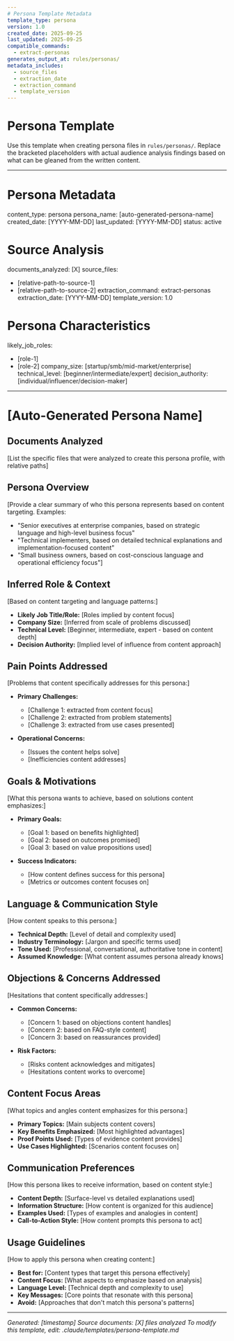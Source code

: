 ```yaml
---
# Persona Template Metadata
template_type: persona
version: 1.0
created_date: 2025-09-25
last_updated: 2025-09-25
compatible_commands:
  - extract-personas
generates_output_at: rules/personas/
metadata_includes:
  - source_files
  - extraction_date
  - extraction_command
  - template_version
---
```


# Persona Template

Use this template when creating persona files in `rules/personas/`. Replace the bracketed placeholders with actual audience analysis findings based on what can be gleaned from the written content.

---
# Persona Metadata
content_type: persona
persona_name: [auto-generated-persona-name]
created_date: [YYYY-MM-DD]
last_updated: [YYYY-MM-DD]
status: active

# Source Analysis
documents_analyzed: [X]
source_files:
  - [relative-path-to-source-1]
  - [relative-path-to-source-2]
extraction_command: extract-personas
extraction_date: [YYYY-MM-DD]
template_version: 1.0

# Persona Characteristics
likely_job_roles:
  - [role-1]
  - [role-2]
company_size: [startup/smb/mid-market/enterprise]
technical_level: [beginner/intermediate/expert]
decision_authority: [individual/influencer/decision-maker]
---

# [Auto-Generated Persona Name]

## Documents Analyzed
[List the specific files that were analyzed to create this persona profile, with relative paths]

## Persona Overview
[Provide a clear summary of who this persona represents based on content targeting. Examples:
- "Senior executives at enterprise companies, based on strategic language and high-level business focus"
- "Technical implementers, based on detailed technical explanations and implementation-focused content"
- "Small business owners, based on cost-conscious language and operational efficiency focus"]

## Inferred Role & Context
[Based on content targeting and language patterns:]
- **Likely Job Title/Role:** [Roles implied by content focus]
- **Company Size:** [Inferred from scale of problems discussed]
- **Technical Level:** [Beginner, intermediate, expert - based on content depth]
- **Decision Authority:** [Implied level of influence from content approach]

## Pain Points Addressed
[Problems that content specifically addresses for this persona:]
- **Primary Challenges:**
  - [Challenge 1: extracted from content focus]
  - [Challenge 2: extracted from problem statements]
  - [Challenge 3: extracted from use cases presented]

- **Operational Concerns:**
  - [Issues the content helps solve]
  - [Inefficiencies content addresses]

## Goals & Motivations
[What this persona wants to achieve, based on solutions content emphasizes:]
- **Primary Goals:**
  - [Goal 1: based on benefits highlighted]
  - [Goal 2: based on outcomes promised]
  - [Goal 3: based on value propositions used]

- **Success Indicators:**
  - [How content defines success for this persona]
  - [Metrics or outcomes content focuses on]

## Language & Communication Style
[How content speaks to this persona:]
- **Technical Depth:** [Level of detail and complexity used]
- **Industry Terminology:** [Jargon and specific terms used]
- **Tone Used:** [Professional, conversational, authoritative tone in content]
- **Assumed Knowledge:** [What content assumes persona already knows]

## Objections & Concerns Addressed
[Hesitations that content specifically addresses:]
- **Common Concerns:**
  - [Concern 1: based on objections content handles]
  - [Concern 2: based on FAQ-style content]
  - [Concern 3: based on reassurances provided]

- **Risk Factors:**
  - [Risks content acknowledges and mitigates]
  - [Hesitations content works to overcome]

## Content Focus Areas
[What topics and angles content emphasizes for this persona:]
- **Primary Topics:** [Main subjects content covers]
- **Key Benefits Emphasized:** [Most highlighted advantages]
- **Proof Points Used:** [Types of evidence content provides]
- **Use Cases Highlighted:** [Scenarios content focuses on]

## Communication Preferences
[How this persona likes to receive information, based on content style:]
- **Content Depth:** [Surface-level vs detailed explanations used]
- **Information Structure:** [How content is organized for this audience]
- **Examples Used:** [Types of examples and analogies in content]
- **Call-to-Action Style:** [How content prompts this persona to act]

## Usage Guidelines
[How to apply this persona when creating content:]
- **Best for:** [Content types that target this persona effectively]
- **Content Focus:** [What aspects to emphasize based on analysis]
- **Language Level:** [Technical depth and complexity to use]
- **Key Messages:** [Core points that resonate with this persona]
- **Avoid:** [Approaches that don't match this persona's patterns]

---
*Generated: [timestamp]*
*Source documents: [X] files analyzed*
*To modify this template, edit: .claude/templates/persona-template.md*
